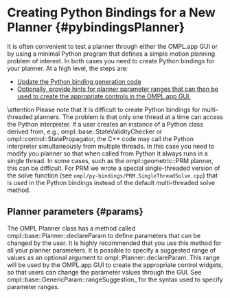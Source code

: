 # Creating Python Bindings for a New Planner {#pybindingsPlanner}

It is often convenient to test a planner through either the OMPL.app GUI or by using a minimal Python program that defines a simple motion planning problem of interest. In both cases you need to create Python bindings for your planner. At a high level, the steps are:

- [Update the Python binding generation code](#pybinding)
- [Optionally, provide hints for planner parameter ranges that can then be used to create the appropriate controls in the OMPL.app GUI.](#params)

\attention
Please note that it is difficult to create Python bindings for multi-threaded planners. The problem is that only one thread at a time can access the Python interpreter. If a user creates an instance of a Python class derived from, e.g., ompl::base::StateValidityChecker or ompl::control::StatePropagator, the C++ code may call the Python interpreter simultaneously from multiple threads. In this case you need to modify you planner so that when called from Python it always runs in a single thread. In some cases, such as the ompl::geometric::PRM planner, this can be difficult. For PRM we wrote a special single-threaded version of the solve function (see `ompl/py-bindings/PRM.SingleThreadSolve.cpp`) that is used in the Python bindings instead of the default multi-threaded solve method.

## Planner parameters {#params}

The OMPL Planner class has a method called ompl::base::Planner::declareParam to define parameters that can be changed by the user. It is highly recommended that you use this method for all your planner parameters. It is possible to specify a suggested range of values as an optional argument to ompl::Planner::declareParam. This range will be used by the OMPL.app GUI to create the appropriate control widgets, so that users can change the parameter values through the GUI. See ompl::base::GenericParam::rangeSuggestion_ for the syntax used to specify parameter ranges.

